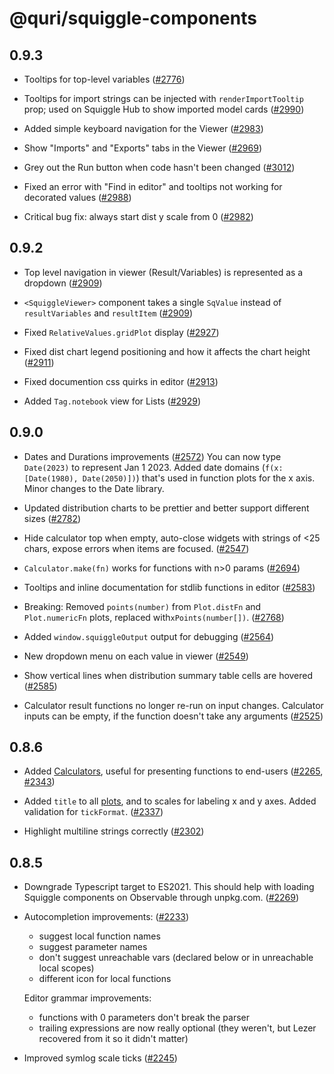 # @quri/squiggle-components

## 0.9.3

- Tooltips for top-level variables ([#2776](https://github.com/quantified-uncertainty/squiggle/pull/2776))

- Tooltips for import strings can be injected with `renderImportTooltip` prop; used on Squiggle Hub to show imported model cards ([#2990](https://github.com/quantified-uncertainty/squiggle/pull/2990))

- Added simple keyboard navigation for the Viewer ([#2983](https://github.com/quantified-uncertainty/squiggle/pull/2983))

- Show "Imports" and "Exports" tabs in the Viewer ([#2969](https://github.com/quantified-uncertainty/squiggle/pull/2969))

- Grey out the Run button when code hasn't been changed ([#3012](https://github.com/quantified-uncertainty/squiggle/pull/3012))

- Fixed an error with "Find in editor" and tooltips not working for decorated values ([#2988](https://github.com/quantified-uncertainty/squiggle/pull/2988))

- Critical bug fix: always start dist y scale from 0 ([#2982](https://github.com/quantified-uncertainty/squiggle/pull/2982))

## 0.9.2

- Top level navigation in viewer (Result/Variables) is represented as a dropdown ([#2909](https://github.com/quantified-uncertainty/squiggle/pull/2909))

- `<SquiggleViewer>` component takes a single `SqValue` instead of `resultVariables` and `resultItem` ([#2909](https://github.com/quantified-uncertainty/squiggle/pull/2909))

- Fixed `RelativeValues.gridPlot` display ([#2927](https://github.com/quantified-uncertainty/squiggle/pull/2927))

- Fixed dist chart legend positioning and how it affects the chart height ([#2911](https://github.com/quantified-uncertainty/squiggle/pull/2911))

- Fixed documention css quirks in editor ([#2913](https://github.com/quantified-uncertainty/squiggle/pull/2913))

- Added `Tag.notebook` view for Lists ([#2929](https://github.com/quantified-uncertainty/squiggle/pull/2929))

## 0.9.0

- Dates and Durations improvements ([#2572](https://github.com/quantified-uncertainty/squiggle/pull/2572))
  You can now type `Date(2023)` to represent Jan 1 2023.
  Added date domains (`f(x: [Date(1980), Date(2050)])`) that's used in function plots for the x axis.
  Minor changes to the Date library.

- Updated distribution charts to be prettier and better support different sizes ([#2782](https://github.com/quantified-uncertainty/squiggle/pull/2782))

- Hide calculator top when empty, auto-close widgets with strings of <25 chars, expose errors when items are focused. ([#2547](https://github.com/quantified-uncertainty/squiggle/pull/2547))

- `Calculator.make(fn)` works for functions with n>0 params ([#2694](https://github.com/quantified-uncertainty/squiggle/pull/2694))

- Tooltips and inline documentation for stdlib functions in editor ([#2583](https://github.com/quantified-uncertainty/squiggle/pull/2583))

- Breaking: Removed `points(number)` from `Plot.distFn` and `Plot.numericFn` plots, replaced with`xPoints(number[])`. ([#2768](https://github.com/quantified-uncertainty/squiggle/pull/2768))

- Added `window.squiggleOutput` output for debugging ([#2564](https://github.com/quantified-uncertainty/squiggle/pull/2564))

- New dropdown menu on each value in viewer ([#2549](https://github.com/quantified-uncertainty/squiggle/pull/2549))

- Show vertical lines when distribution summary table cells are hovered ([#2585](https://github.com/quantified-uncertainty/squiggle/pull/2585))

- Calculator result functions no longer re-run on input changes. Calculator inputs can be empty, if the function doesn't take any arguments ([#2525](https://github.com/quantified-uncertainty/squiggle/pull/2525))

## 0.8.6

- Added [Calculators](https://www.squiggle-language.com/docs/Api/Calculator), useful for presenting functions to end-users ([#2265](https://github.com/quantified-uncertainty/squiggle/pull/2265), [#2343](https://github.com/quantified-uncertainty/squiggle/pull/2343))

- Added `title` to all [plots](https://www.squiggle-language.com/docs/Api/Plot), and to scales for labeling x and y axes. Added validation for `tickFormat`. ([#2337](https://github.com/quantified-uncertainty/squiggle/pull/2337))

- Highlight multiline strings correctly ([#2302](https://github.com/quantified-uncertainty/squiggle/pull/2302))

## 0.8.5

- Downgrade Typescript target to ES2021. This should help with loading Squiggle components on Observable through unpkg.com. ([#2269](https://github.com/quantified-uncertainty/squiggle/pull/2269))

- Autocompletion improvements: ([#2233](https://github.com/quantified-uncertainty/squiggle/pull/2233))

  - suggest local function names
  - suggest parameter names
  - don't suggest unreachable vars (declared below or in unreachable local scopes)
  - different icon for local functions

  Editor grammar improvements:

  - functions with 0 parameters don't break the parser
  - trailing expressions are now really optional (they weren't, but Lezer recovered from it so it didn't matter)

- Improved symlog scale ticks ([#2245](https://github.com/quantified-uncertainty/squiggle/pull/2245))
